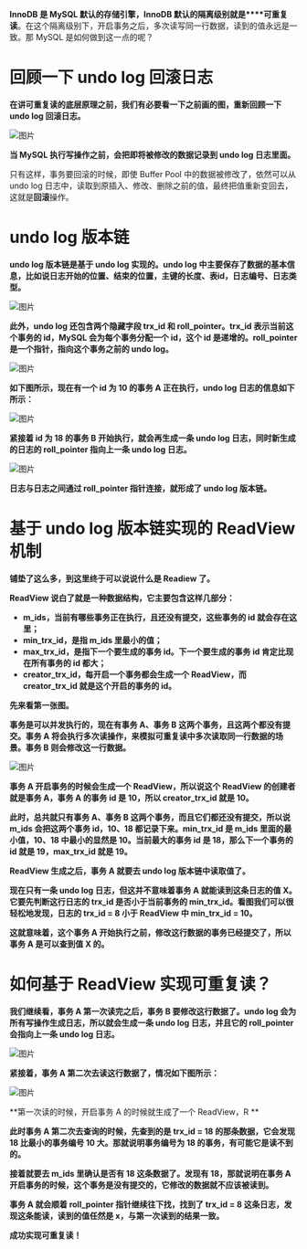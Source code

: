 **InnoDB 是 MySQL 默认的存储引擎，InnoDB 默认的隔离级别就是****可重复读**。在这个隔离级别下，开启事务之后，多次读写同一行数据，读到的值永远是一致。那 MySQL 是如何做到这一点的呢？


# 回顾一下 undo log 回滚日志

**在讲可重复读的底层原理之前，我们有必要看一下之前画的图，重新回顾一下 undo log 回滚日志。**

![图片](https://mmbiz.qpic.cn/mmbiz_png/9YwUokWE01zmLz7LwZstXhkbuwa8AS7Ze96ZKRicn1HlwtpSkzLrsUN5XUN5d30LicIchuVKQGQxfUEGloPPBcJA/640?wx_fmt=png&wxfrom=5&wx_lazy=1&wx_co=1 "image.png")

**当 MySQL 执行写操作之前，会把即将被修改的数据记录到 undo log 日志里面。**

只有这样，事务要回滚的时候，即使 Buffer Pool 中的数据被修改了，依然可以从 undo log 日志中，读取到原插入、修改、删除之前的值，最终把值重新变回去，这就是**回滚**操作。


# undo log 版本链

**undo log 版本链是基于 undo log 实现的。undo log 中主要保存了数据的基本信息，比如说日志开始的位置、结束的位置，主键的长度、表id，日志编号、日志类型。**

![图片](https://mmbiz.qpic.cn/mmbiz_png/9YwUokWE01zmLz7LwZstXhkbuwa8AS7ZGq1RANLbP0PMDyEFdTYKjDfcAfUXaHLvd7DBkeNaIkqibhPWgrx3uSQ/640?wx_fmt=png&wxfrom=5&wx_lazy=1&wx_co=1 "image.png")

**此外，undo log 还包含两个隐藏字段 trx_id 和 roll_pointer。trx_id 表示当前这个事务的 id，MySQL 会为每个事务分配一个 id，这个 id 是递增的。roll_pointer 是一个指针，指向这个事务之前的 undo log。**

![图片](https://mmbiz.qpic.cn/mmbiz_png/9YwUokWE01zmLz7LwZstXhkbuwa8AS7ZbxhSG5WMgsBP6ibBE7IXoxFKBnehBO3XIOZxWR1nUzcl3Ok3fIJJEmA/640?wx_fmt=png&wxfrom=5&wx_lazy=1&wx_co=1 "image.png")

**如下图所示，现在有一个 id 为 10 的事务 A 正在执行，undo log 日志的信息如下所示：**

![图片](https://mmbiz.qpic.cn/mmbiz_png/9YwUokWE01zmLz7LwZstXhkbuwa8AS7ZRAiaX4clacpkOtqmJdiaP1OBGUYYLK34DGEZDm5tyeVWFicLDLgCuaGWA/640?wx_fmt=png&wxfrom=5&wx_lazy=1&wx_co=1 "image.png")

**紧接着 id 为 18 的事务 B 开始执行，就会再生成一条 undo log 日志，同时新生成的日志的 roll_pointer 指向上一条 undo log 日志。**

![图片](https://mmbiz.qpic.cn/mmbiz_png/9YwUokWE01zmLz7LwZstXhkbuwa8AS7Zud8fiaoJUJxttPm8ZbibpnAGXct7hUSMPjtxZbfYiclnMgWD8uXohte4w/640?wx_fmt=png&wxfrom=5&wx_lazy=1&wx_co=1 "image.png")

**日志与日志之间通过 roll_pointer 指针连接，就形成了 undo log 版本链。**


# 基于 undo log 版本链实现的 ReadView 机制

**铺垫了这么多，到这里终于可以说说什么是 Readiew 了。**

**ReadView 说白了就是一种数据结构，它主要包含这样几部分：**

* **m_ids，当前有哪些事务正在执行，且还没有提交，这些事务的 id 就会存在这里；**
* **min_trx_id，是指 m_ids 里最小的值；**
* **max_trx_id，是指下一个要生成的事务 id。下一个要生成的事务 id 肯定比现在所有事务的 id 都大；**
* **creator_trx_id，每开启一个事务都会生成一个 ReadView，而 creator_trx_id 就是这个开启的事务的 id。**

**先来看第一张图。**

**事务是可以并发执行的，现在有事务 A、事务 B 这两个事务，且这两个都没有提交。事务 A 将会执行多次读操作，来模拟可重复读中多次读取同一行数据的场景。事务 B 则会修改这一行数据。**

![图片](https://mmbiz.qpic.cn/mmbiz_png/9YwUokWE01zmLz7LwZstXhkbuwa8AS7ZEBLXeQROaOjdGL7TSTLlDiaEYXfuphRwk3GBniaJe22Zjx6YN7clXYog/640?wx_fmt=png&wxfrom=5&wx_lazy=1&wx_co=1 "image.png")

**事务 A 开启事务的时候会生成一个 ReadView，所以说这个 ReadView 的创建者就是事务 A，事务 A 的事务 id 是 10，所以 creator_trx_id 就是 10。**

**此时，总共就只有事务 A、事务 B 这两个事务，而且它们都还没有提交，所以说 m_ids 会把这两个事务 id，10、18 都记录下来。min_trx_id 是 m_ids 里面的最小值，10、18 中最小的显然是 10。当前最大的事务 id 是 18，那么下一个事务的 id 就是 19，max_trx_id 就是 19。**

**ReadView 生成之后，事务 A 就要去 undo log 版本链中读取值了。**

**现在只有一条 undo log 日志，但这并不意味着事务 A 就能读到这条日志的值 X。它要先判断这行日志的 trx_id 是否小于当前事务的 min_trx_id。看图我们可以很轻松地发现，日志的 trx_id = 8 小于 ReadView 中 min_trx_id = 10。**

**这就意味着，这个事务 A 开始执行之前，修改这行数据的事务已经提交了，所以事务 A 是可以查到值 X 的。**


# 如何基于 ReadView 实现可重复读？

**我们继续看，事务 A 第一次读完之后，事务 B 要修改这行数据了。undo log 会为所有写操作生成日志，所以就会生成一条 undo log 日志，并且它的 roll_pointer 会指向上一条 undo log 日志。**

![图片](https://mmbiz.qpic.cn/mmbiz_png/9YwUokWE01zmLz7LwZstXhkbuwa8AS7ZMs8uvHS8S8KNTTCIAoxaiaSJDT15wiah91JjxOODXMu9ZDySdkKVRotg/640?wx_fmt=png&wxfrom=5&wx_lazy=1&wx_co=1 "image.png")

**紧接着，事务 A 第二次去读这行数据了，情况如下图所示：**

![图片](https://mmbiz.qpic.cn/mmbiz_png/9YwUokWE01zmLz7LwZstXhkbuwa8AS7ZNlxiccE2CY9CUh3iadib7yjckrtIed6EgJZia3ur7ArYibBk28Hibs9ic4STA/640?wx_fmt=png&wxfrom=5&wx_lazy=1&wx_co=1 "image.png")

**第一次读的时候，开启事务 A 的时候就生成了一个 ReadView，R                **

**此时事务 A 第二次去查询的时候，先查到的是 trx_id = 18 的那条数据，它会发现 18 比最小的事务编号 10 大。那就说明事务编号为 18 的事务，有可能它是读不到的。**

**接着就要去 m_ids 里确认是否有 18 这条数据了。发现有 18，那就说明在事务 A 开启事务的时候，这个事务是没有提交的，它修改的数据就不应该被读到。**

**事务 A 就会顺着 roll_pointer 指针继续往下找，找到了 trx_id = 8 这条日志，发现这条能读，读到的值任然是 x，与第一次读到的结果一致。**

**成功实现可重复读！**
